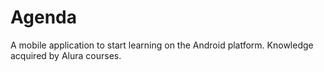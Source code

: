 # Agenda
A mobile application to start learning on the Android platform. Knowledge acquired by Alura courses.
